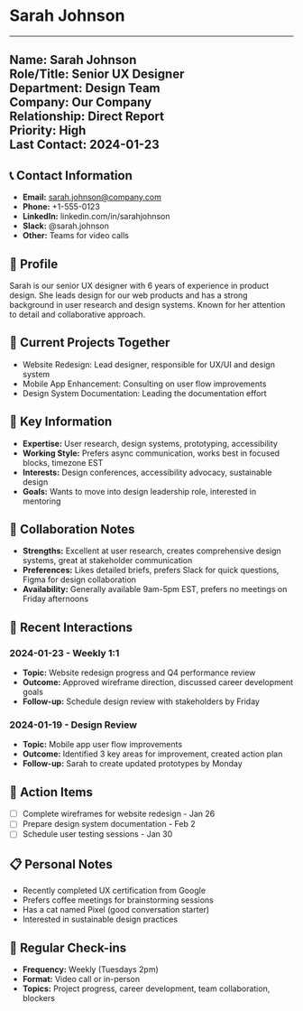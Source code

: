 # Sarah Johnson

---
**Name:** Sarah Johnson  
**Role/Title:** Senior UX Designer  
**Department:** Design Team  
**Company:** Our Company  
**Relationship:** Direct Report  
**Priority:** High  
**Last Contact:** 2024-01-23  
---

## 📞 Contact Information
- **Email:** sarah.johnson@company.com
- **Phone:** +1-555-0123
- **LinkedIn:** linkedin.com/in/sarahjohnson
- **Slack:** @sarah.johnson
- **Other:** Teams for video calls

## 👤 Profile
Sarah is our senior UX designer with 6 years of experience in product design. She leads design for our web products and has a strong background in user research and design systems. Known for her attention to detail and collaborative approach.

## 🎯 Current Projects Together
- Website Redesign: Lead designer, responsible for UX/UI and design system
- Mobile App Enhancement: Consulting on user flow improvements
- Design System Documentation: Leading the documentation effort

## 📝 Key Information
- **Expertise:** User research, design systems, prototyping, accessibility
- **Working Style:** Prefers async communication, works best in focused blocks, timezone EST
- **Interests:** Design conferences, accessibility advocacy, sustainable design
- **Goals:** Wants to move into design leadership role, interested in mentoring

## 🤝 Collaboration Notes
- **Strengths:** Excellent at user research, creates comprehensive design systems, great at stakeholder communication
- **Preferences:** Likes detailed briefs, prefers Slack for quick questions, Figma for design collaboration
- **Availability:** Generally available 9am-5pm EST, prefers no meetings on Friday afternoons

## 📅 Recent Interactions
### 2024-01-23 - Weekly 1:1
- **Topic:** Website redesign progress and Q4 performance review
- **Outcome:** Approved wireframe direction, discussed career development goals
- **Follow-up:** Schedule design review with stakeholders by Friday

### 2024-01-19 - Design Review
- **Topic:** Mobile app user flow improvements
- **Outcome:** Identified 3 key areas for improvement, created action plan
- **Follow-up:** Sarah to create updated prototypes by Monday

## 🎯 Action Items
- [ ] Complete wireframes for website redesign - Jan 26
- [ ] Prepare design system documentation - Feb 2
- [ ] Schedule user testing sessions - Jan 30

## 📋 Personal Notes
- Recently completed UX certification from Google
- Prefers coffee meetings for brainstorming sessions
- Has a cat named Pixel (good conversation starter)
- Interested in sustainable design practices

## 🔄 Regular Check-ins
- **Frequency:** Weekly (Tuesdays 2pm)
- **Format:** Video call or in-person
- **Topics:** Project progress, career development, team collaboration, blockers 